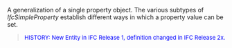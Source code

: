 A generalization of a single property object. The various subtypes of _IfcSimpleProperty_ establish different ways in which a property value can be set.

> <font color="#0000FF" size="-1">HISTORY: New Entity in IFC Release 1,
		  definition changed in IFC Release 2x. </font>
>